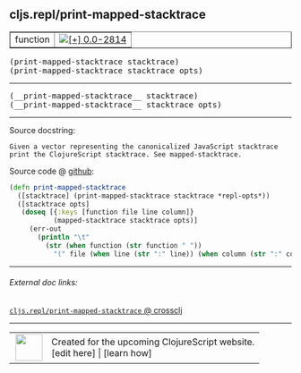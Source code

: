 ## cljs.repl/print-mapped-stacktrace



 <table border="1">
<tr>
<td>function</td>
<td><a href="https://github.com/cljsinfo/cljs-api-docs/tree/0.0-2814"><img valign="middle" alt="[+] 0.0-2814" title="Added in 0.0-2814" src="https://img.shields.io/badge/+-0.0--2814-lightgrey.svg"></a> </td>
</tr>
</table>

<samp>(print-mapped-stacktrace stacktrace)</samp><br>
<samp>(print-mapped-stacktrace stacktrace opts)</samp><br>

---

 <samp>
(__print-mapped-stacktrace__ stacktrace)<br>
</samp>
 <samp>
(__print-mapped-stacktrace__ stacktrace opts)<br>
</samp>

---





Source docstring:

```
Given a vector representing the canonicalized JavaScript stacktrace
print the ClojureScript stacktrace. See mapped-stacktrace.
```


Source code @ [github]():

```clj
(defn print-mapped-stacktrace
  ([stacktrace] (print-mapped-stacktrace stacktrace *repl-opts*))
  ([stacktrace opts]
   (doseq [{:keys [function file line column]}
           (mapped-stacktrace stacktrace opts)]
     (err-out
       (println "\t"
         (str (when function (str function " "))
           "(" file (when line (str ":" line)) (when column (str ":" column)) ")"))))))
```

<!--
Repo - tag - source tree - lines:

 <pre>

</pre>

-->

---



###### External doc links:

[`cljs.repl/print-mapped-stacktrace` @ crossclj](http://crossclj.info/fun/cljs.repl/print-mapped-stacktrace.html)<br>

---

 <table>
<tr><td>
<img valign="middle" align="right" width="48px" src="http://i.imgur.com/Hi20huC.png">
</td><td>
Created for the upcoming ClojureScript website.<br>
[edit here] | [learn how]
</td></tr></table>

[edit here]:https://github.com/cljsinfo/cljs-api-docs/blob/master/cljsdoc/cljs.repl/print-mapped-stacktrace.cljsdoc
[learn how]:https://github.com/cljsinfo/cljs-api-docs/wiki/cljsdoc-files

<!--

This information was too distracting to show to readers, but I'll leave it
commented here since it is helpful to:

- pretty-print the data used to generate this document
- and show how to retrieve that data



The API data for this symbol:

```clj
{:ns "cljs.repl",
 :name "print-mapped-stacktrace",
 :signature ["[stacktrace]" "[stacktrace opts]"],
 :name-encode "print-mapped-stacktrace",
 :history [["+" "0.0-2814"]],
 :type "function",
 :full-name-encode "cljs.repl/print-mapped-stacktrace",
 :source {:code "(defn print-mapped-stacktrace\n  ([stacktrace] (print-mapped-stacktrace stacktrace *repl-opts*))\n  ([stacktrace opts]\n   (doseq [{:keys [function file line column]}\n           (mapped-stacktrace stacktrace opts)]\n     (err-out\n       (println \"\\t\"\n         (str (when function (str function \" \"))\n           \"(\" file (when line (str \":\" line)) (when column (str \":\" column)) \")\"))))))",
          :title "Source code",
          :repo "clojurescript",
          :tag "r1.9.14",
          :filename "src/main/clojure/cljs/repl.cljc",
          :lines [352 362],
          :url "https://github.com/clojure/clojurescript/blob/r1.9.14/src/main/clojure/cljs/repl.cljc#L352-L362"},
 :usage ["(print-mapped-stacktrace stacktrace)"
         "(print-mapped-stacktrace stacktrace opts)"],
 :full-name "cljs.repl/print-mapped-stacktrace",
 :docstring "Given a vector representing the canonicalized JavaScript stacktrace\nprint the ClojureScript stacktrace. See mapped-stacktrace.",
 :cljsdoc-url "https://github.com/cljsinfo/cljs-api-docs/blob/master/cljsdoc/cljs.repl/print-mapped-stacktrace.cljsdoc"}

```

Retrieve the API data for this symbol:

```clj
;; from Clojure REPL
(require '[clojure.edn :as edn])
(-> (slurp "https://raw.githubusercontent.com/cljsinfo/cljs-api-docs/catalog/cljs-api.edn")
    (edn/read-string)
    (get-in [:symbols "cljs.repl/print-mapped-stacktrace"]))
```

-->
